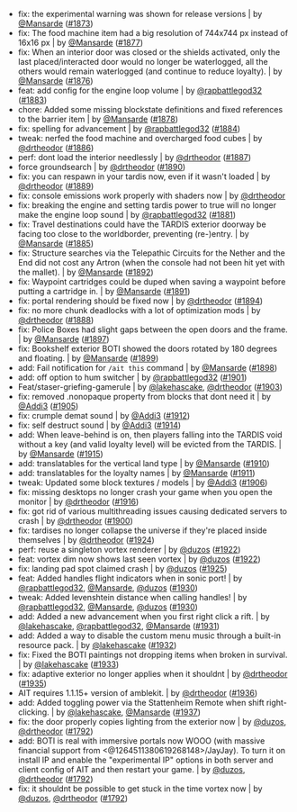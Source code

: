 - fix: the experimental warning was shown for release versions | by [@Mansarde](https://github.com/Mansarde) ([#1873](https://github.com/amblelabs/ait/pull/1873))
- fix: The food machine item had a big resolution of 744x744 px instead of 16x16 px | by [@Mansarde](https://github.com/Mansarde) ([#1877](https://github.com/amblelabs/ait/pull/1877))
- fix: When an interior door was closed or the shields activated, only the last placed/interacted door would no longer be waterlogged, all the others would remain waterlogged (and continue to reduce loyalty). | by [@Mansarde](https://github.com/Mansarde) ([#1876](https://github.com/amblelabs/ait/pull/1876))
- feat: add config for the engine loop volume | by [@rapbattlegod32](https://github.com/rapbattlegod32) ([#1883](https://github.com/amblelabs/ait/pull/1883))
- chore: Added some missing blockstate definitions and fixed references to the barrier item | by [@Mansarde](https://github.com/Mansarde) ([#1878](https://github.com/amblelabs/ait/pull/1878))
- fix: spelling for advancement | by [@rapbattlegod32](https://github.com/rapbattlegod32) ([#1884](https://github.com/amblelabs/ait/pull/1884))
- tweak: nerfed the food machine and overcharged food cubes | by [@drtheodor](https://github.com/drtheodor) ([#1886](https://github.com/amblelabs/ait/pull/1886))
- perf: dont load the interior needlessly | by [@drtheodor](https://github.com/drtheodor) ([#1887](https://github.com/amblelabs/ait/pull/1887))
- force groundsearch | by [@drtheodor](https://github.com/drtheodor) ([#1890](https://github.com/amblelabs/ait/pull/1890))
- fix: you can respawn in your tardis now, even if it wasn't loaded | by [@drtheodor](https://github.com/drtheodor) ([#1889](https://github.com/amblelabs/ait/pull/1889))
- fix: console emissions work properly with shaders now | by [@drtheodor](https://github.com/drtheodor)
- fix: breaking the engine and setting tardis power to true will no longer make the engine loop sound | by [@rapbattlegod32](https://github.com/rapbattlegod32) ([#1881](https://github.com/amblelabs/ait/pull/1881))
- fix: Travel destinations could have the TARDIS exterior doorway be facing too close to the worldborder, preventing (re-)entry. | by [@Mansarde](https://github.com/Mansarde) ([#1885](https://github.com/amblelabs/ait/pull/1885))
- fix: Structure searches via the Telepathic Circuits for the Nether and the End did not cost any Artron (when the console had not been hit yet with the mallet). | by [@Mansarde](https://github.com/Mansarde) ([#1892](https://github.com/amblelabs/ait/pull/1892))
- fix: Waypoint cartridges could be duped when saving a waypoint before putting a cartridge in. | by [@Mansarde](https://github.com/Mansarde) ([#1891](https://github.com/amblelabs/ait/pull/1891))
- fix: portal rendering should be fixed now | by [@drtheodor](https://github.com/drtheodor) ([#1894](https://github.com/amblelabs/ait/pull/1894))
- fix: no more chunk deadlocks with a lot of optimization mods | by [@drtheodor](https://github.com/drtheodor) ([#1888](https://github.com/amblelabs/ait/pull/1888))
- fix: Police Boxes had slight gaps between the open doors and the frame. | by [@Mansarde](https://github.com/Mansarde) ([#1897](https://github.com/amblelabs/ait/pull/1897))
- fix: Bookshelf exterior BOTI showed the doors rotated by 180 degrees and floating. | by [@Mansarde](https://github.com/Mansarde) ([#1899](https://github.com/amblelabs/ait/pull/1899))
- add: Fail notification for `/ait this` command | by [@Mansarde](https://github.com/Mansarde) ([#1898](https://github.com/amblelabs/ait/pull/1898))
- add: off option to hum switcher | by [@rapbattlegod32](https://github.com/rapbattlegod32) ([#1901](https://github.com/amblelabs/ait/pull/1901))
- Feat/staser-griefing-gamerule | by [@lakehascake](https://github.com/lakehascake), [@drtheodor](https://github.com/drtheodor) ([#1903](https://github.com/amblelabs/ait/pull/1903))
- fix: removed .nonopaque property from blocks that dont need it | by [@Addi3](https://github.com/Addi3) ([#1905](https://github.com/amblelabs/ait/pull/1905))
- fix: crumple demat sound | by [@Addi3](https://github.com/Addi3) ([#1912](https://github.com/amblelabs/ait/pull/1912))
- fix: self destruct sound | by [@Addi3](https://github.com/Addi3) ([#1914](https://github.com/amblelabs/ait/pull/1914))
- add: When leave-behind is on, then players falling into the TARDIS void without a key (and valid loyalty level) will be evicted from the TARDIS. | by [@Mansarde](https://github.com/Mansarde) ([#1915](https://github.com/amblelabs/ait/pull/1915))
- add: translatables for the vertical land type | by [@Mansarde](https://github.com/Mansarde) ([#1910](https://github.com/amblelabs/ait/pull/1910))
- add: translatables for the loyalty names | by [@Mansarde](https://github.com/Mansarde) ([#1911](https://github.com/amblelabs/ait/pull/1911))
- tweak: Updated some block textures / models | by [@Addi3](https://github.com/Addi3) ([#1906](https://github.com/amblelabs/ait/pull/1906))
- fix: missing desktops no longer crash your game when you open the monitor | by [@drtheodor](https://github.com/drtheodor) ([#1916](https://github.com/amblelabs/ait/pull/1916))
- fix: got rid of various multithreading issues causing dedicated servers to crash | by [@drtheodor](https://github.com/drtheodor) ([#1900](https://github.com/amblelabs/ait/pull/1900))
- fix: tardises no longer collapse the universe if they're placed inside themselves | by [@drtheodor](https://github.com/drtheodor) ([#1924](https://github.com/amblelabs/ait/pull/1924))
- perf: reuse a singleton vortex renderer | by [@duzos](https://github.com/duzos) ([#1922](https://github.com/amblelabs/ait/pull/1922))
- feat: vortex dim now shows last seen vortex | by [@duzos](https://github.com/duzos) ([#1922](https://github.com/amblelabs/ait/pull/1922))
- fix: landing pad spot claimed crash | by [@duzos](https://github.com/duzos) ([#1925](https://github.com/amblelabs/ait/pull/1925))
- feat: Added handles flight indicators when in sonic port! | by [@rapbattlegod32](https://github.com/rapbattlegod32), [@Mansarde](https://github.com/Mansarde), [@duzos](https://github.com/duzos) ([#1930](https://github.com/amblelabs/ait/pull/1930))
- tweak: Added levenshtein distance when calling handles! | by [@rapbattlegod32](https://github.com/rapbattlegod32), [@Mansarde](https://github.com/Mansarde), [@duzos](https://github.com/duzos) ([#1930](https://github.com/amblelabs/ait/pull/1930))
- add: Added a new advancement when you first right click a rift. | by [@lakehascake](https://github.com/lakehascake), [@rapbattlegod32](https://github.com/rapbattlegod32), [@Mansarde](https://github.com/Mansarde) ([#1931](https://github.com/amblelabs/ait/pull/1931))
- add: Added a way to disable the custom menu music through a built-in resource pack. | by [@lakehascake](https://github.com/lakehascake) ([#1932](https://github.com/amblelabs/ait/pull/1932))
- fix: Fixed the BOTI paintings not dropping items when broken in survival. | by [@lakehascake](https://github.com/lakehascake) ([#1933](https://github.com/amblelabs/ait/pull/1933))
- fix: adaptive exterior no longer applies when it shouldnt | by [@drtheodor](https://github.com/drtheodor) ([#1935](https://github.com/amblelabs/ait/pull/1935))
- AIT requires 1.1.15+ version of amblekit. | by [@drtheodor](https://github.com/drtheodor) ([#1936](https://github.com/amblelabs/ait/pull/1936))
- add: Added toggling power via the Stattenheim Remote when shift right-clicking. | by [@lakehascake](https://github.com/lakehascake), [@Mansarde](https://github.com/Mansarde) ([#1937](https://github.com/amblelabs/ait/pull/1937))
- fix: the door properly copies lighting from the exterior now | by [@duzos](https://github.com/duzos), [@drtheodor](https://github.com/drtheodor) ([#1792](https://github.com/amblelabs/ait/pull/1792))
- add: BOTI is real with immersive portals now WOOO (with massive financial support from <@1264511380619268148>/JayJay). To turn it on install IP and enable the "experimental IP" options in both server and client config of AIT and then restart your game. | by [@duzos](https://github.com/duzos), [@drtheodor](https://github.com/drtheodor) ([#1792](https://github.com/amblelabs/ait/pull/1792))
- fix: it shouldnt be possible to get stuck in the time vortex now | by [@duzos](https://github.com/duzos), [@drtheodor](https://github.com/drtheodor) ([#1792](https://github.com/amblelabs/ait/pull/1792))
